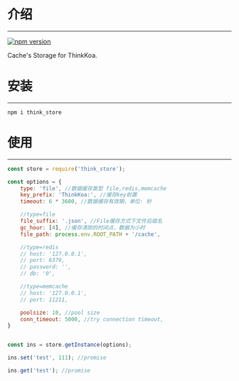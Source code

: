 # 介绍
-----

[![npm version](https://badge.fury.io/js/think_store.svg)](https://badge.fury.io/js/think_store)

Cache's Storage for ThinkKoa.

# 安装
-----

```
npm i think_store
```

# 使用
-----


```js
const store = require('think_store');

const options = {
    type: 'file', //数据缓存类型 file,redis,memcache
    key_prefix: 'ThinkKoa:', //缓存key前置
    timeout: 6 * 3600, //数据缓存有效期，单位: 秒

    //type=file
    file_suffix: '.json', //File缓存方式下文件后缀名
    gc_hour: [4], //缓存清除的时间点，数据为小时
    file_path: process.env.ROOT_PATH + '/cache',

    //type=redis
    // host: '127.0.0.1',
    // port: 6379,
    // password: '',
    // db: '0',

    //type=memcache
    // host: '127.0.0.1',
    // port: 11211,

    poolsize: 10, //pool size
    conn_timeout: 5000, //try connection timeout, 
}


const ins = store.getInstance(options);

ins.set('test', 111); //promise

ins.get('test'); //promise

```